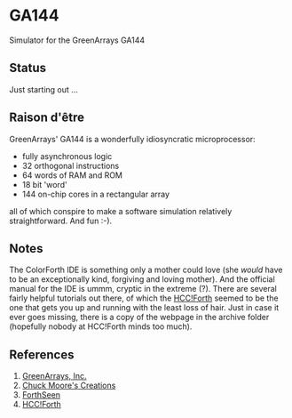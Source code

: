 GA144
=====

Simulator for the GreenArrays GA144

Status
------

Just starting out ...

Raison d'être 
-------------

GreenArrays' GA144 is a wonderfully idiosyncratic microprocessor:

- fully asynchronous logic
- 32 orthogonal instructions
- 64 words of RAM and ROM
- 18 bit 'word'
- 144 on-chip cores in a rectangular array

all of which conspire to make a software simulation relatively straightforward. And fun :-). 
 
Notes
-----

The ColorForth IDE is something only a mother could love (she *would* have to be an exceptionally kind,
forgiving and loving mother). And the official manual for the IDE is ummm, cryptic in the extreme (?). 
There are several fairly helpful tutorials out there, of which the [HCC!Forth][hccforth] seemed to be the
one that gets you up and running with the least loss of hair. Just in case it ever goes missing, there is
a copy of the webpage in the archive folder (hopefully nobody at HCC!Forth minds too much).

References
----------

1. [GreenArrays, Inc.][greenarrays]
2. [Chuck Moore's Creations][code-monkey]
3. [ForthSeen][forthseen]
4. [HCC!Forth][hccforth]

[greenarrays]:   http://www.greenarraychips.com/home/products/index.html
[code-monkey]:   http://blogs.msdn.com/b/ashleyf/archive/2013/09/21/chuck-moores-creations.aspx
[forthseen]:     http://www.forthseen.de/
[hccforth]:      http://www.forth.hccnet.nl/html/arrayForth_Cursus_v2.1NL/arrayForth_Cursus_v2.1EN.html

